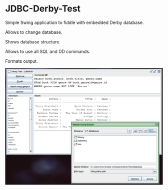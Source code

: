 # JDBC-Derby-Test
Simple Swing application to fiddle with embedded Derby database.

Allows to change database.

Shows database structure.

Allows to use all SQL and DD commands.

Formats output.

![application in action](DerbyTestScreenShot.png)